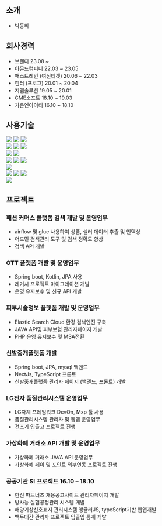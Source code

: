 <!--
**hui0222/hui0222** is a ✨ _special_ ✨ repository because its `README.md` (this file) appears on your GitHub profile.

Here are some ideas to get you started:

- 🔭 I’m currently working on ...
- 🌱 I’m currently learning ...
- 👯 I’m looking to collaborate on ...
- 🤔 I’m looking for help with ...
- 💬 Ask me about ...
- 📫 How to reach me: ...
- 😄 Pronouns: ...
- ⚡ Fun fact: ...
-->

## 소개
- 박동휘

## 회사경력
- 브랜디 23.08 ~ 
- 아몬드컴퍼니 22.03 ~ 23.05
- 패스트레인 (여신티켓) 20.06 ~ 22.03
- 힌터 (프로그) 20.01 ~ 20.04
- 지엠솔루션 19.05 ~ 20.01
- CME소프트 18.10 ~ 19.03
- 가온엔아이티 16.10 ~ 18.10

## 사용기술

<div>
<img src="https://img.shields.io/badge/gitHub-gray?style=flat-square&logo=gitHub&logoColor=white"/>
<img src="https://img.shields.io/badge/slack-gray?style=flat-square&logo=slack&logoColor=white"/>
<img src="https://img.shields.io/badge/notion-gray?style=flat-square&logo=notion&logoColor=white"/>
</div>
<div>
<img src="https://img.shields.io/badge/JAVA-gray?style=flat-square&logo=JAVA&logoColor=white"/>
<img src="https://img.shields.io/badge/SpringBoot-gray?style=flat-square&logo=spring&logoColor=white"/>
<img src="https://img.shields.io/badge/gradle-gray?style=flat-square&logo=gradle&logoColor=white"/>
</div>
<div>
<img src="https://img.shields.io/badge/JavaScript-gray?style=flat-square&logo=javascript&logoColor=white"/>
<img src="https://img.shields.io/badge/nextJs-gray?style=flat-square&logo=next-dot-js&logoColor=white"/>
</div>
<div>
<img src="https://img.shields.io/badge/elasticcloud-gray?style=flat-square&logo=elasticcloud&logoColor=white"/>
<img src="https://img.shields.io/badge/ElasticSearch-gray?style=flat-square&logo=elasticsearch&logoColor=white"/>
<img src="https://img.shields.io/badge/Logstash-gray?style=flat-square&logo=Logstash&logoColor=white"/>
</div>
<div>
<img src="https://img.shields.io/badge/AWS-gray?style=flat-square&logo=amazonaws&logoColor=white"/>
</div>
<div>
<img src="https://img.shields.io/badge/MySql-gray?style=flat-square&logo=mysql&logoColor=white"/>
<img src="https://img.shields.io/badge/Oracle-gray?style=flat-square&logo=oracle&logoColor=white"/>
<img src="https://img.shields.io/badge/mariaDB-gray?style=flat-square&logo=mariadb&logoColor=white"/>
</div>
<div>
<img src="https://img.shields.io/badge/redis-gray?style=flat-square&logo=redis&logoColor=white"/>
</div>


## 프로젝트

### 패션 커머스 플랫폼 검색 개발 및 운영업무
- airflow 및 glue 사용하여 상품, 셀러 데이터 추출 및 인덱싱
- 어드민 검색관리 도구 및 검색 정확도 향상
- 검색 API 개발

### OTT 플랫폼 개발 및 운영업무
- Spring boot, Kotlin, JPA 사용
- 레거시 프로젝트 마이그레이션 개발
- 운영 유지보수 및 신규 API 개발

### 피부시술정보 플랫폼 개발 및 운영업무  
- Elastic Search Cloud 환경 검색엔진 구축
- JAVA API및 피부보험 관리자페이지 개발
- PHP 운영 유지보수 및 MSA전환

### 신발중개플랫폼 개발
- Spring boot, JPA, mysql 백엔드
- NextJs, TypeScript 프론트
- 신발중개플랫폼 관리자 페이지 (백엔드, 프론트) 개발

### LG전자 품질관리시스템 운영업무
- LG자체 프레임워크 DevOn, Mxp 툴 사용 
- 품질관리시스템 관리자 및 웹앱 운영업무
- 건조기 입출고 프로젝트 진행

### 가상화폐 거래소 API 개발 및 운영업무
- 가상화폐 거래소 JAVA API 운영업무
- 가상화폐 페이 및 포인트 외부연동 프로젝트 진행

### 공공기관 SI 프로젝트 16.10 – 18.10
- 한신 파트너즈 채용공고사이트  관리자페이지 개발
- 방사능 실험공정관리 시스템 개발
- 해양기상신호표지 관리시스템 앵귤러JS, typeScript기반 웹앱개발
- 백두대간 관리자 프로젝트 입출입 통계 개발
